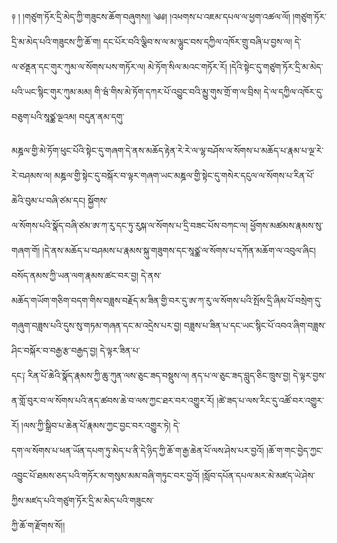 ﻿  
༈   ། །གཙུག་ཏོར་དྲི་མེད་ཀྱི་གཟུངས་ཆོག་བཞུགས།། ༄༅། །འཕགས་པ་འཇམ་དཔལ་ལ་ཕྱག་འཚལ་ལོ། །གཙུག་ཏོར་དྲི་མ་མེད་པའི་གཟུངས་ཀྱི་ཆོ་ག། དང་པོར་བའི་ལྕིབ་ས་ལ་མ་ལྷུང་བས་དཀྱིལ་འཁོར་གྲུ་བཞི་པ་བྱས་ལ། དེ་  
ལ་ཙནྡན་དང་གུར་ཀུམ་ལ་སོགས་པས་གཏོར་ལ། མེ་ཏོག་སིལ་མའང་གཏོར་རོ། །དེའི་སྟེང་དུ་གཙུག་ཏོར་དྲི་མ་མེད་པའི་ཡང་སྙིང་གུར་ཀུམ་མམ། གི་ཝཾ་གིས་མེ་ཏོག་དཀར་པོ་འབྱུང་བའི་མྱུ་གུས་གྲོ་ག་ལ་བྲིས། དེ་ལ་དཀྱིལ་འཁོར་དུ་བཅུག་པའི་སཱཙྪ་ལྔའམ། བདུན་ནམ་དགུ་  
  
མཎྜལ་གྱི་མེ་ཏོག་ཕུང་པོའི་སྟེང་དུ་གཞག་དེ་ནས་མཆོད་རྟེན་རེ་རེ་ལ་ལྷ་བཤོས་ལ་སོགས་པ་མཆོད་པ་རྣམ་པ་ལྔ་རེ་རེ་བཤམས་ལ། མཎྜལ་གྱི་སྟེང་དུ་བསྐོར་བ་ལྟར་གཞག་ཡང་མཎྜལ་གྱི་སྟེང་དུ་གསེར་དངུལ་ལ་སོགས་པ་རིན་པོ་ཆེའི་བུམ་པ་བཞི་ཙམ་དང། སྐྱོགས་  
ལ་སོགས་པའི་སྣོད་བཞི་ཙམ་ཨ་ཀ་རུ་དང་ཏུ་རུསྐ་ལ་སོགས་པ་དྲི་བཟང་པོས་བཀང་ལ། ཕྱོགས་མཚམས་རྣམས་སུ་གཞག་གོ། །དེ་ནས་མཆོད་པ་བཤམས་པ་རྣམས་སྐུ་གཟུགས་དང་སཱཙྪ་ལ་སོགས་པ་དཀོན་མཆོག་ལ་འབུལ་ཞིང། བསོད་ནམས་ཀྱི་ཡན་ལག་རྣམས་ཚང་བར་བྱ། དེ་ནས་  
མཆོད་གཡོག་གཅིག་བདག་གིས་བཟླས་བརྗོད་མ་ཟིན་གྱི་བར་དུ་ཨ་ཀ་རུ་ལ་སོགས་པའི་སྤོས་དྲི་ཞིམ་པོ་བསྲེག་དུ་གཞུག་བཟླས་པའི་དུས་སུ་གཏམ་གཞན་དང་མ་འདྲེས་པར་བྱ། བཟླས་པ་ཟིན་པ་དང་ཡང་སྙིང་པོ་འབའ་ཞིག་བཟླས་ཤིང་བསྐོར་བ་བརྒྱ་རྩ་བརྒྱད་བྱ། དེ་ལྟར་ཟིན་པ་  
དང༑ རིན་པོ་ཆེའི་སྣོད་རྣམས་ཀྱི་ཆུ་ཀུན་ལས་ཅུང་ཟད་བསྡུས་ལ། ནད་པ་ལ་ཅུང་ཟད་བླུད་ཅིང་ཁྲུས་བྱ། དེ་ལྟར་བྱས་ན་གློ་བུར་བ་ལ་སོགས་པའི་ནད་ཚབས་ཆེ་བ་ལས་ཀྱང་ཐར་བར་འགྱུར་རོ། །ཚེ་ཟད་པ་ལས་རིང་དུ་འཚོ་བར་འགྱུར་རོ། །ལས་ཀྱི་སྒྲིབ་པ་ཆེན་པོ་རྣམས་ཀྱང་བྱང་བར་འགྱུར་ཏེ། དེ་  
དག་ལ་སོགས་པ་ཕན་ཡོན་དཔག་ཏུ་མེད་པ་ནི་དེ་ཉིད་ཀྱི་ཆོ་ག་རྒྱ་ཆེན་པོ་ལས་ཤེས་པར་བྱའོ། །ཆོ་ག་གང་བྱེད་ཀྱང་འབྱུང་པོ་ཐམས་ཅད་པའི་གཏོར་མ་གསུམ་མམ་བཞི་གཏུང་བར་བྱའོ། །སློབ་དཔོན་དཔལ་མར་མེ་མཛད་ཡེ་ཤེས་ཀྱིས་མཛད་པའི་གཙུག་ཏོར་དྲི་མ་མེད་པའི་གཟུངས་  
ཀྱི་ཆོ་ག་རྫོགས་སོ།།  
  
  
